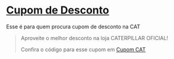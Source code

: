 # [Cupom de Desconto](https://github.com/CupomDeDesconto/Promocoes/blob/main/README.md)
Esse é para quem procura cupom de desconto na CAT
<blockquote cite="https://asasdodesconto.com/desconto/aproveite-o-melhor-desconto-na-loja-caterpillar-oficial-1288363"><p>Aproveite o melhor desconto na loja CATERPILLAR OFICIAL!</p><footer>Confira o código para esse cupom em <a href="https://asasdodesconto.com/desconto/aproveite-o-melhor-desconto-na-loja-caterpillar-oficial-1288363">Cupom CAT</a></footer></blockquote>